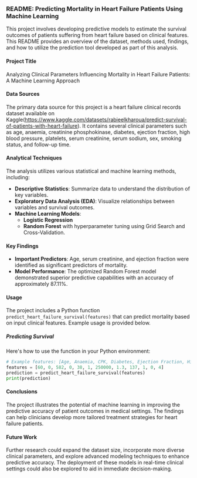 ### README: Predicting Mortality in Heart Failure Patients Using Machine Learning

This project involves developing predictive models to estimate the survival outcomes of patients suffering from heart failure based on clinical features. This README provides an overview of the dataset, methods used, findings, and how to utilize the prediction tool developed as part of this analysis.

#### Project Title
Analyzing Clinical Parameters Influencing Mortality in Heart Failure Patients: A Machine Learning Approach

#### Data Sources
The primary data source for this project is a heart failure clinical records dataset available on Kaggle(https://www.kaggle.com/datasets/rabieelkharoua/predict-survival-of-patients-with-heart-failure). It contains several clinical parameters such as age, anaemia, creatinine phosphokinase, diabetes, ejection fraction, high blood pressure, platelets, serum creatinine, serum sodium, sex, smoking status, and follow-up time.

#### Analytical Techniques
The analysis utilizes various statistical and machine learning methods, including:
- **Descriptive Statistics**: Summarize data to understand the distribution of key variables.
- **Exploratory Data Analysis (EDA)**: Visualize relationships between variables and survival outcomes.
- **Machine Learning Models**:
  - **Logistic Regression**
  - **Random Forest** with hyperparameter tuning using Grid Search and Cross-Validation.

#### Key Findings
- **Important Predictors**: Age, serum creatinine, and ejection fraction were identified as significant predictors of mortality.
- **Model Performance**: The optimized Random Forest model demonstrated superior predictive capabilities with an accuracy of approximately 87.11%.

#### Usage
The project includes a Python function `predict_heart_failure_survival(features)` that can predict mortality based on input clinical features. Example usage is provided below.


##### Predicting Survival
Here's how to use the function in your Python environment:
```python
# Example features: [Age, Anaemia, CPK, Diabetes, Ejection Fraction, High BP, Platelets, Serum Creatinine, Serum Sodium, Sex, Smoking, Time]
features = [60, 0, 582, 0, 38, 1, 250000, 1.3, 137, 1, 0, 4]
prediction = predict_heart_failure_survival(features)
print(prediction)
```

#### Conclusions
The project illustrates the potential of machine learning in improving the predictive accuracy of patient outcomes in medical settings. The findings can help clinicians develop more tailored treatment strategies for heart failure patients.

#### Future Work
Further research could expand the dataset size, incorporate more diverse clinical parameters, and explore advanced modeling techniques to enhance predictive accuracy. The deployment of these models in real-time clinical settings could also be explored to aid in immediate decision-making.
